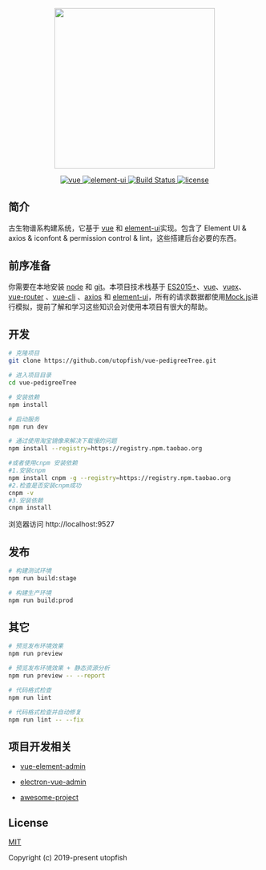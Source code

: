 <p align="center">
  <img width="320" src="https://s2.ax1x.com/2019/10/31/KoBVud.png">
</p>

<p align="center">
  <a href="https://github.com/vuejs/vue">
    <img src="https://img.shields.io/badge/vue-2.6.10-brightgreen.svg" alt="vue">
  </a>
  <a href="https://github.com/ElemeFE/element">
    <img src="https://img.shields.io/badge/element--ui-2.7.0-brightgreen.svg" alt="element-ui">
  </a>
  <a href="https://travis-ci.org/PanJiaChen/vue-element-admin" rel="nofollow">
    <img src="https://travis-ci.org/PanJiaChen/vue-element-admin.svg?branch=master" alt="Build Status">
  </a>
  <a href="https://github.com/PanJiaChen/vue-element-admin/blob/master/LICENSE">
    <img src="https://img.shields.io/github/license/mashape/apistatus.svg" alt="license">
  </a>
</p>



## 简介

古生物谱系构建系统，它基于 [vue](https://github.com/vuejs/vue) 和 [element-ui](https://github.com/ElemeFE/element)实现。包含了 Element UI & axios & iconfont & permission control & lint，这些搭建后台必要的东西。



## 前序准备

你需要在本地安装 [node](http://nodejs.org/) 和 [git](https://git-scm.com/)。本项目技术栈基于 [ES2015+](http://es6.ruanyifeng.com/)、[vue](https://cn.vuejs.org/index.html)、[vuex](https://vuex.vuejs.org/zh-cn/)、[vue-router](https://router.vuejs.org/zh-cn/) 、[vue-cli](https://github.com/vuejs/vue-cli) 、[axios](https://github.com/axios/axios) 和 [element-ui](https://github.com/ElemeFE/element)，所有的请求数据都使用[Mock.js](https://github.com/nuysoft/Mock)进行模拟，提前了解和学习这些知识会对使用本项目有很大的帮助。




## 开发

```bash
# 克隆项目
git clone https://github.com/utopfish/vue-pedigreeTree.git

# 进入项目目录
cd vue-pedigreeTree

# 安装依赖
npm install

# 启动服务
npm run dev

# 通过使用淘宝镜像来解决下载慢的问题
npm install --registry=https://registry.npm.taobao.org

#或者使用cnpm 安装依赖
#1.安装cnpm
npm install cnpm -g --registry=https://registry.npm.taobao.org
#2.检查是否安装cnpm成功
cnpm -v
#3.安装依赖
cnpm install

```

浏览器访问 http://localhost:9527

## 发布

```bash
# 构建测试环境
npm run build:stage

# 构建生产环境
npm run build:prod
```

## 其它

```bash
# 预览发布环境效果
npm run preview

# 预览发布环境效果 + 静态资源分析
npm run preview -- --report

# 代码格式检查
npm run lint

# 代码格式检查并自动修复
npm run lint -- --fix
```

## 项目开发相关

- [vue-element-admin](https://github.com/PanJiaChen/vue-element-admin)

- [electron-vue-admin](https://github.com/PanJiaChen/electron-vue-admin)

- [awesome-project](https://github.com/PanJiaChen/vue-element-admin/issues/2312)



## License

[MIT](https://github.com/utopfish/vue-pedigreeTree/master/LICENSE)

Copyright (c) 2019-present utopfish
